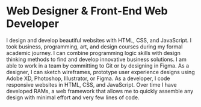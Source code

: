 # Web Designer & Front-End Web Developer

I design and develop beautiful websites with HTML, CSS, and JavaScript.
I took business, programming, art, and design courses during my formal
academic journey. I can combine programming logic skills with design
thinking methods to find and develop innovative business solutions. I
am able to work in a team by committing to Git or by designing in Figma.
As a designer, I can sketch wireframes, prototype user experience designs
using Adobe XD, Photoshop, Illustrator, or Figma. As a developer,
I code responsive websites in HTML, CSS, and JavaScript. Over time I
have developed RAMs, a web framework that allows me to quickly assemble
any design with minimal effort and very few lines of code.
